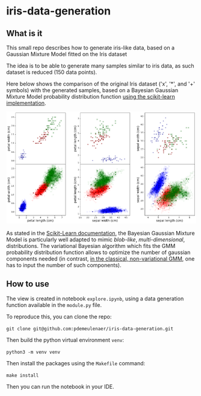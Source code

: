# iris-data-generation

## What is it
This small repo describes how to generate iris-like data, based on a Gaussian Mixture Model fitted on the Iris dataset

The idea is to be able to generate many samples similar to iris data, as such dataset is reduced (150 data points). 

Here below shows the comparison of the original Iris dataset ('x', '*', and '+' symbols) with the generated samples, based on a Bayesian Gaussian Mixture Model probability distribution function [using the scikit-learn implementation](https://scikit-learn.org/stable/modules/generated/sklearn.mixture.BayesianGaussianMixture.html#sklearn.mixture.BayesianGaussianMixture). 

![Iris generated](images/iris_generated.png "Iris generated")

As stated in the [Scikit-Learn documentation](https://scikit-learn.org/stable/modules/generated/sklearn.mixture.BayesianGaussianMixture.html#sklearn.mixture.BayesianGaussianMixture), the Bayesian Gaussian Mixture Model is particularly well adapted to mimic *blob-like*, *multi-dimensional*, distributions. The variational Bayesian algorithm which fits the GMM probability distribution function allows to optimize the number of gaussian components needed (in contrast, [in the classical, non-variational GMM](https://scikit-learn.org/stable/modules/generated/sklearn.mixture.GaussianMixture.html#sklearn.mixture.GaussianMixture), one has to input the number of such components).

## How to use

The view is created in notebook `explore.ipynb`, using a data generation function available in the `module.py` file. 

To reproduce this, you can clone the repo:

`git clone git@github.com:pdemeulenaer/iris-data-generation.git`

Then build the python virtual environment `venv`:

`python3 -m venv venv`

Then install the packages using the `Makefile` command:

`make install`

Then you can run the notebook in your IDE.
